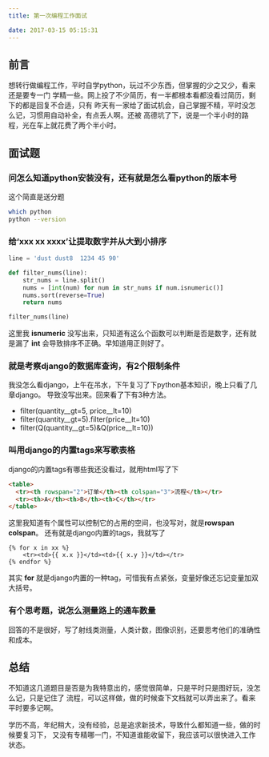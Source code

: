 ```yaml
---
title: 第一次编程工作面试

date: 2017-03-15 05:15:31
---
```


## 前言
想转行做编程工作，平时自学python，玩过不少东西，但掌握的少之又少，看来还是要专一门
学精一些。网上投了不少简历，有一半都根本看都没看过简历，剩下的都是回复不合适，只有
昨天有一家给了面试机会，自己掌握不精，平时没怎么记，习惯用自动补全，有点丢人啊。还被
高德坑了下，说是一个半小时的路程，光在车上就花费了两个半小时。

## 面试题
### 问怎么知道python安装没有，还有就是怎么看python的版本号
这个简直是送分题
```bash
which python
python --version
```

### 给‘xxx xx xxxx’让提取数字并从大到小排序
```python
line = 'dust dust8  1234 45 90'

def filter_nums(line):
    str_nums = line.split()
    nums = [int(num) for num in str_nums if num.isnumeric()]
    nums.sort(reverse=True)
    return nums

filter_nums(line)
```

这里我 **isnumeric** 没写出来，只知道有这么个函数可以判断是否是数字，还有就是漏了
**int** 会导致排序不正确。早知道用正则好了。

### 就是考察django的数据库查询，有2个限制条件
我没怎么看django，上午在吊水，下午复习了下python基本知识，晚上只看了几章django。
导致没写出来。回来看了下有3种方法。

- filter(quantity__gt=5, price__lt=10)
- filter(quantity__gt=5).filter(price__lt=10)
- filter(Q(quantity__gt=5)&Q(price__lt=10))

### 叫用django的内置tags来写歌表格
django的内置tags有哪些我还没看过，就用html写了下
```html
<table>
  <tr><th rowspan="2">订单</th><th colspan="3">流程</th></tr>
  <tr><th>A</th><th>B</th><th>C</th></tr>
</table>
```
这里我知道有个属性可以控制它的占用的空间，也没写对，就是**rowspan** **colspan**。
还有就是django内置的tags，我就写了
```jinja
{% for x in xx %}
    <tr><td>{{ x.x }}</td><td>{{ x.y }}</td></tr>
{% endfor %}
```
其实 **for** 就是django内置的一种tag，可惜我有点紧张，变量好像还忘记变量加双大括号。

### 有个思考题，说怎么测量路上的通车数量
回答的不是很好，写了射线类测量，人类计数，图像识别，还要思考他们的准确性和成本。

## 总结
不知道这几道题目是否是为我特意出的，感觉很简单，只是平时只是图好玩，没怎么记，只是记住了
流程，可以这样做，做的时候查下文档就可以弄出来了。看来平时要多记啊。

学历不高，年纪稍大，没有经验，总是追求新技术，导致什么都知道一些，做的时候要复习下，
又没有专精哪一门，不知道谁能收留下，我应该可以很快进入工作状态。
